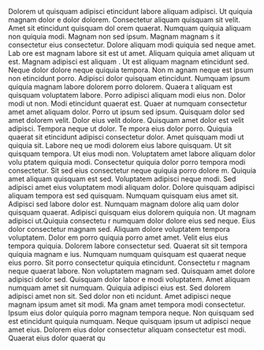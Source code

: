 Dolorem ut quisquam adipisci etincidunt labore aliquam adipisci. Ut quiquia magnam dolor
e dolor dolorem. Consectetur aliquam quisquam sit velit. Amet sit etincidunt quisquam dol
orem quaerat. Numquam quiquia aliquam non quiquia modi. Magnam non sed ipsum. Magnam magnam s
it consectetur eius consectetur. Dolore aliquam modi quiquia sed neque amet.  Lab
ore est magnam labore sit est ut amet. Aliquam quiquia amet aliquam ut est. Magnam adipisci est aliquam
. Ut est aliquam magnam etincidunt sed. Neque dolor dolore neque quiquia tempora. Non m
agnam neque est ipsum non etincidunt porro.  Adipisci dolor quisquam etincidunt. Numquam ipsum quiquia magnam labore dolorem porro dolorem. Quaera
t aliquam est quisquam voluptatem labore. Porro adipisci aliquam modi eius non. Dolor modi ut non.  Modi etincidunt quaerat est. Quaer
at numquam consectetur amet amet aliquam dolor. Porro ut ipsum
 sed ipsum. Quisquam dolor sed amet dolorem velit. Dolor eius velit dolore.  Quisquam amet dolor est velit adipisci. Tempora neque ut dolor. Te
mpora eius dolor porro. Quiquia quaerat sit etincidunt adipisci consectetur dolor. Amet quisquam modi ut quiquia sit. Labore neq
ue modi dolorem eius labore quisquam. Ut sit quisquam tempora. Ut eius modi non. Voluptatem amet labore aliquam dolor volu
ptatem quiquia modi. Consectetur quiquia dolor porro tempora modi consectetur.  Sit sed eius consectetur neque quiquia porro dolore
m. Quiquia amet aliquam quisquam est sed. Voluptatem adipisci neque modi. Sed adipisci amet eius voluptatem modi aliquam dolor. Dolore quisquam
 adipisci aliquam tempora est sed quisquam. Numquam quisquam eius amet sit. Adipisci sed labore dolor est. Numquam magnam dolore aliq
uam dolor quisquam quaerat. Adipisci quisquam eius dolorem quiquia non. Ut magnam adipisci ut.Quiquia consectetu
r numquam dolor dolore eius sed neque. Eius dolor consectetur magnam sed. Aliquam dolore voluptatem tempora voluptatem. Dolor
em porro quiquia porro amet amet. Velit eius eius tempora quiquia. Dolorem labore consectetur sed. Quaerat sit sit tempora quiquia magnam e
ius. Numquam numquam quisquam est quaerat neque eius porro. Sit porro consectetur quiquia etincidunt. Consectetu
r magnam neque quaerat labore.  Non voluptatem magnam sed. Quisquam amet dolore adipisci dolor sed. Quisquam dolor labor
e modi voluptatem. Amet aliquam numquam amet sit numquam. Quiquia adipisci eius est. Sed dolorem adipisci amet non sit. Sed dolor non eti
ncidunt. Amet adipisci neque magnam ipsum amet sit modi. Ma
gnam amet tempora modi consectetur. Ipsum eius dolor quiquia porro magnam tempora neque.  Non quisquam sed est etincidunt quiquia
 numquam. Neque quisquam ipsum ut adipisci neque amet eius. Dolorem eius dolor consectetur aliquam consectetur est modi. Quaerat eius dolor quaerat qu
